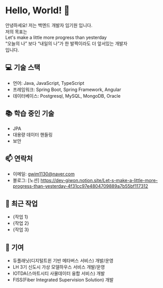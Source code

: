 # Hello, World! 👋

안녕하세요! 저는 백엔드 개발자 임기원 입니다.<br>
저의 목표는<br>
Let's make a little more progress than yesterday<br>
“오늘의 나” 보다 “내일의 나”가 한 발짝이라도 더 앞서있는 개발자<br>
입니다.

## 💻 기술 스택

- 언어: Java, JavaScript, TypeScript
- 프레임워크: Spring Boot, Spring Framework, Angular
- 데이터베이스: Postgresql, MySQL, MongoDB, Oracle

## 📚 학습 중인 기술

- JPA
- 대용량 데이터 핸들링
- 보안

## 📫 연락처

- 이메일: gwim1130@naver.com
- 블로그: [노션] https://dev-giwon.notion.site/Let-s-make-a-little-more-progress-than-yesterday-4f31cc97e4804709889a7b55bf117312

## 🌱 최근 작업

- {작업 1}
- {작업 2}
- {작업 3}

## 🤝 기여

- 듀플래닛(디지털트윈 기반 메타버스 서비스) 개발/운영
- LH 3기 신도시 가상 모델하우스 서비스 개발/운영
- IOTDA(스마트시티 사물데이터 융합 서비스) 개발
- FISS(Fiber Integrated Supervision Solution) 개발

